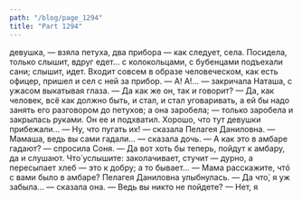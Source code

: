 ```yaml
---
path: "/blog/page_1294"
title: "Part 1294"
---
```


 девушка, — взяла петуха, два прибора — как следует, села. Посидела, только слышит, вдруг едет... с колокольцами, с бубенцами подъехали сани; слышит, идет. Входит совсем в образе человеческом, как есть офицер, пришел и сел с ней за прибор.
— А! А!... — закричала Наташа, с ужасом выкатывая глаза.
— Да как же он, так и говорит?
— Да, как человек, всё как должно быть, и стал, и стал уговаривать, а ей бы надо занять его разговором до петухов; а она заробела; — только заробела и закрылась руками. Он ее и подхватил. Хорошо, что тут девушки прибежали...
— Ну, что пугать их! — сказала Пелагея Даниловна.
— Мамаша, ведь вы сами гадали... — сказала дочь.
— А как это в амбаре гадают? — спросила Соня.
— Да вот хоть бы теперь, пойдут к амбару, да и слушают. Что́ услышите: заколачивает, стучит — дурно, а пересыпает хлеб — это к добру; а то бывает...
— Мама расскажите, чтó с вами было в амбаре?
Пелагея Даниловна улыбнулась.
— Да что̀, я уж забыла... — сказала она. — Ведь вы никто не пойдете?
— Нет, я 
